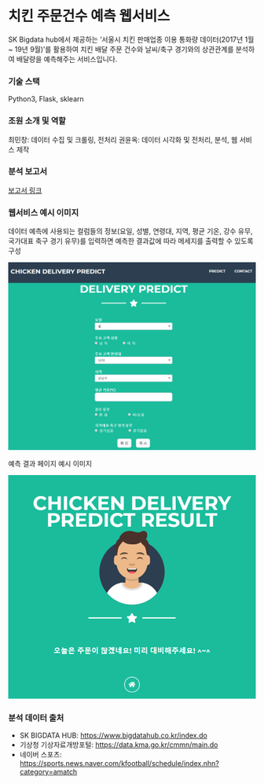 # 치킨 주문건수 예측 웹서비스

SK Bigdata hub에서 제공하는 ‘서울시 치킨 판매업종 이용 통화량 데이터(2017년 1월 ~ 19년 9월)’를 활용하여 치킨 배달 주문 건수와 날씨/축구 경기와의 상관관계를 분석하여 배달량을 예측해주는 서비스입니다.



### 기술 스택

Python3, Flask, sklearn



### 조원 소개 및 역할

최민창: 데이터 수집 및 크롤링, 전처리
권윤옥: 데이터 시각화 및 전처리, 분석, 웹 서비스 제작



### 분석 보고서

[보고서 링크](https://github.com/ahyz0569/Predict_chicken_order/blob/master/report/Module_Project_Report.pdf)



### 웹서비스 예시 이미지
데이터 예측에 사용되는 컬럼들의 정보(요일, 성별, 연령대, 지역, 평균 기온, 강수 유무, 국가대표 축구 경기 유무)를 입력하면 예측한 결과값에 따라 메세지를 출력할 수 있도록 구성

![flask_predict_webservice](README.assets/flask_predict_webservice.PNG)



예측 결과 페이지 예시 이미지

![flask_predict_webservice_result](README.assets/flask_predict_webservice_result.PNG)



### 분석 데이터 출처

- SK BIGDATA HUB: https://www.bigdatahub.co.kr/index.do
- 기상청 기상자료개방포털: https://data.kma.go.kr/cmmn/main.do
- 네이버 스포츠: https://sports.news.naver.com/kfootball/schedule/index.nhn?category=amatch


